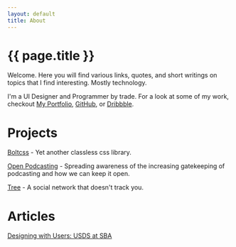 ```yaml
---
layout: default
title: About
---
```

# {{ page.title }} <i class="fa fa-bolt"></i>
Welcome. Here you will find various links, quotes, and short writings on topics that I find interesting. Mostly technology.

I'm a UI Designer and Programmer by trade. For a look at some of my work, checkout [My Portfolio](/portfolio), [GitHub](http://github.com/tbolt), or [Dribbble](http://dribbble.com/tbolt).

# Projects

[Boltcss](https://boltcss.com) - Yet another classless css library.

[Open Podcasting](https://openpodcasting.com) - Spreading awareness of the increasing gatekeeping of podcasting and how we can keep it open.

[Tree](https://github.com/tbolt/tree) - A social network that doesn't track you. 

# Articles
[Designing with Users: USDS at SBA](https://medium.com/the-u-s-digital-service/designing-with-users-usds-at-sba-e04f5e3911b8)


